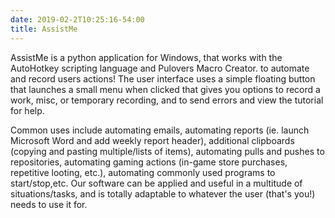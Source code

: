```yaml
---
date: 2019-02-2T10:25:16-54:00
title: AssistMe
---
```

AssistMe is a python application for Windows, that works with the
AutoHotkey scripting language and Pulovers Macro Creator. to automate and record
users actions! The user interface uses a simple floating button that
launches a small menu when clicked that gives you options to record a work, misc,
or temporary recording, and to send errors and view the tutorial for help.
<!--more-->
Common uses include automating emails,  automating reports (ie. launch
Microsoft Word and add weekly report header), additional clipboards (copying and
pasting multiple/lists of items), automating pulls and pushes to repositories,
automating gaming actions (in-game store purchases, repetitive looting, etc.),
automating commonly used programs to start/stop,etc. Our software can be applied
and useful in a multitude of situations/tasks, and is totally adaptable to
whatever the user (that's you!) needs to use it for.     
